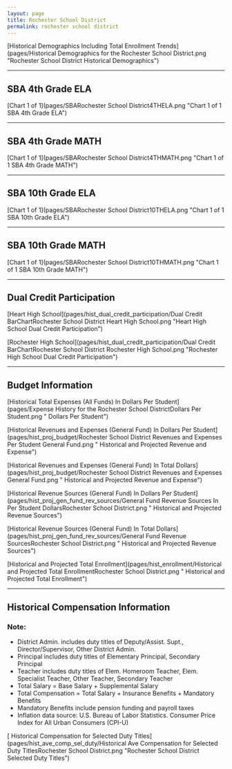 ```yaml
---
layout: page
title: Rochester School District
permalink: rochester school district
---
```



[Historical Demographics Including Total Enrollment Trends](pages/Historical Demographics for the Rochester School District.png "Rochester School District Historical Demographics")

___

## SBA 4th Grade ELA

[Chart 1 of 1](pages/SBARochester School District4THELA.png "Chart 1 of 1 SBA 4th Grade ELA")


___

## SBA 4th Grade MATH

[Chart 1 of 1](pages/SBARochester School District4THMATH.png "Chart 1 of 1 SBA 4th Grade MATH")


___

## SBA 10th Grade ELA

[Chart 1 of 1](pages/SBARochester School District10THELA.png "Chart 1 of 1 SBA 10th Grade ELA")


___

## SBA 10th Grade MATH

[Chart 1 of 1](pages/SBARochester School District10THMATH.png "Chart 1 of 1 SBA 10th Grade MATH")


___

## Dual Credit Participation

[Heart High School](pages/hist_dual_credit_participation/Dual Credit BarChartRochester School District Heart High School.png "Heart High School Dual Credit Participation")

[Rochester High School](pages/hist_dual_credit_participation/Dual Credit BarChartRochester School District Rochester High School.png "Rochester High School Dual Credit Participation")


___

## Budget Information

[Historical Total Expenses (All Funds) In Dollars Per Student](pages/Expense History for the Rochester School DistrictDollars Per Student.png " Dollars Per Student")

[Historical Revenues and Expenses (General Fund) In Dollars Per Student](pages/hist_proj_budget/Rochester School District Revenues and Expenses Per Student General Fund.png " Historical and Projected Revenue and Expense")

[Historical Revenues and Expenses (General Fund) In Total Dollars](pages/hist_proj_budget/Rochester School District Revenues and Expenses General Fund.png " Historical and Projected Revenue and Expense")

[Historical Revenue Sources (General Fund) In Dollars Per Student](pages/hist_proj_gen_fund_rev_sources/General Fund Revenue Sources In Per Student DollarsRochester School District.png " Historical and Projected Revenue Sources")

[Historical Revenue Sources (General Fund) In Total Dollars](pages/hist_proj_gen_fund_rev_sources/General Fund Revenue SourcesRochester School District.png " Historical and Projected Revenue Sources")

[Historical and Projected Total Enrollment](pages/hist_enrollment/Historical and Projected Total EnrollmentRochester School District.png " Historical and Projected Total Enrollment")


___

## Historical Compensation Information
### Note:
- District Admin. includes duty titles of Deputy/Assist. Supt., Director/Supervisor, Other District Admin.
- Principal includes duty titles of Elementary Principal, Secondary Principal
- Teacher includes duty titles of Elem. Homeroom Teacher, Elem. Specialist Teacher, Other Teacher, Secondary Teacher
- Total Salary = Base Salary + Supplemental Salary
- Total Compensation = Total Salary + Insurance Benefits + Mandatory Benefits
- Mandatory Benefits include pension funding and payroll taxes
- Inflation data source: U.S. Bureau of Labor Statistics. Consumer Price Index for All Urban Consumers (CPI-U)

[ Historical Compensation for Selected Duty Titles](pages/hist_ave_comp_sel_duty/Historical Ave Compensation for Selected Duty TitlesRochester School District.png "Rochester School District Selected Duty Titles")


